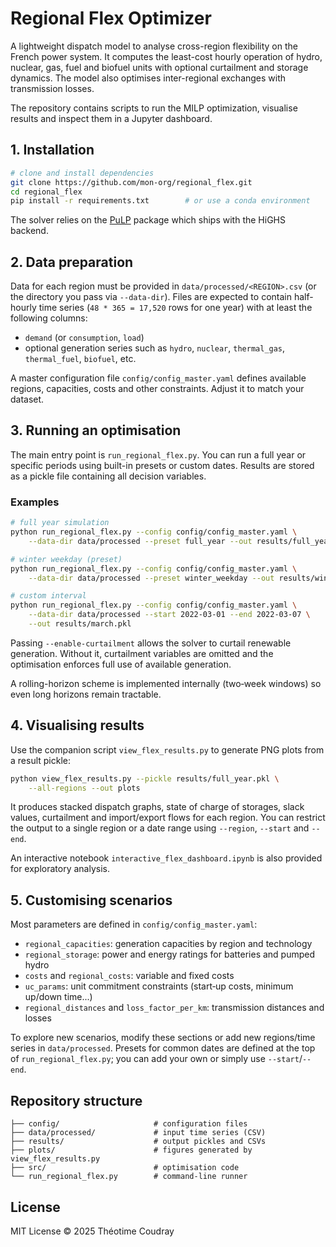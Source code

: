 # Regional Flex Optimizer

A lightweight dispatch model to analyse cross-region flexibility on the French power system. It computes the least-cost hourly operation of hydro, nuclear, gas, fuel and biofuel units with optional curtailment and storage dynamics. The model also optimises inter-regional exchanges with transmission losses.

The repository contains scripts to run the MILP optimization, visualise results and inspect them in a Jupyter dashboard.

## 1. Installation

```bash
# clone and install dependencies
git clone https://github.com/mon-org/regional_flex.git
cd regional_flex
pip install -r requirements.txt        # or use a conda environment
```

The solver relies on the [PuLP](https://pypi.org/project/PuLP/) package which ships with the HiGHS backend.

## 2. Data preparation

Data for each region must be provided in `data/processed/<REGION>.csv` (or the directory you pass via `--data-dir`). Files are expected to contain half-hourly time series (`48 * 365 = 17,520` rows for one year) with at least the following columns:

- `demand` (or `consumption`, `load`)
- optional generation series such as `hydro`, `nuclear`, `thermal_gas`, `thermal_fuel`, `biofuel`, etc.

A master configuration file `config/config_master.yaml` defines available regions, capacities, costs and other constraints. Adjust it to match your dataset.

## 3. Running an optimisation

The main entry point is `run_regional_flex.py`. You can run a full year or specific periods using built-in presets or custom dates. Results are stored as a pickle file containing all decision variables.

### Examples

```bash
# full year simulation
python run_regional_flex.py --config config/config_master.yaml \
    --data-dir data/processed --preset full_year --out results/full_year.pkl

# winter weekday (preset)
python run_regional_flex.py --config config/config_master.yaml \
    --data-dir data/processed --preset winter_weekday --out results/winter_weekday.pkl

# custom interval
python run_regional_flex.py --config config/config_master.yaml \
    --data-dir data/processed --start 2022-03-01 --end 2022-03-07 \
    --out results/march.pkl
```

Passing `--enable-curtailment` allows the solver to curtail renewable generation. Without it, curtailment variables are omitted and the optimisation enforces full use of available generation.

A rolling-horizon scheme is implemented internally (two‑week windows) so even long horizons remain tractable.

## 4. Visualising results

Use the companion script `view_flex_results.py` to generate PNG plots from a result pickle:

```bash
python view_flex_results.py --pickle results/full_year.pkl \
    --all-regions --out plots
```

It produces stacked dispatch graphs, state of charge of storages, slack values, curtailment and import/export flows for each region. You can restrict the output to a single region or a date range using `--region`, `--start` and `--end`.

An interactive notebook `interactive_flex_dashboard.ipynb` is also provided for exploratory analysis.

## 5. Customising scenarios

Most parameters are defined in `config/config_master.yaml`:

- `regional_capacities`: generation capacities by region and technology
- `regional_storage`: power and energy ratings for batteries and pumped hydro
- `costs` and `regional_costs`: variable and fixed costs
- `uc_params`: unit commitment constraints (start‑up costs, minimum up/down time...)
- `regional_distances` and `loss_factor_per_km`: transmission distances and losses

To explore new scenarios, modify these sections or add new regions/time series in `data/processed`. Presets for common dates are defined at the top of `run_regional_flex.py`; you can add your own or simply use `--start`/`--end`.

## Repository structure

```
├── config/                     # configuration files
├── data/processed/             # input time series (CSV)
├── results/                    # output pickles and CSVs
├── plots/                      # figures generated by view_flex_results.py
├── src/                        # optimisation code
└── run_regional_flex.py        # command-line runner
```

## License

MIT License © 2025 Théotime Coudray

